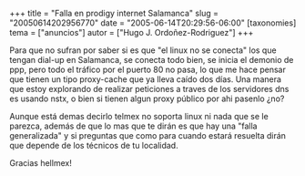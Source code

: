 +++
title = "Falla en prodigy internet Salamanca"
slug = "20050614202956770"
date = "2005-06-14T20:29:56-06:00"
[taxonomies]
tema = ["anuncios"]
autor = ["Hugo J. Ordoñez-Rodriguez"]
+++

Para que no sufran por saber si es que &quot;el linux no se
conecta&quot; los que tengan dial-up en Salamanca, se conecta todo bien,
se inicia el demonio de ppp, pero todo el tráfico por el puerto 80 no
pasa, lo que me hace pensar que tienen un tipo proxy-cache que ya lleva
caído dos días. Una manera que estoy explorando de realizar peticiones a
traves de los servidores dns es usando nstx, o bien si tienen algun
proxy público por ahi pasenlo ¿no?

<!-- more -->
Aunque está demas decirlo telmex no soporta linux ni nada que se le
parezca, además de que lo mas que te dirán es que hay una &quot;falla
generalizada&quot; y si preguntas que como para cuando estará resuelta
dirán que depende de los técnicos de tu localidad.

Gracias hellmex!
